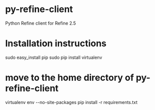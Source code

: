 py-refine-client
================

Python Refine client for Refine 2.5

# Installation instructions

sudo easy_install pip
sudo pip install virtualenv
# move to the home directory of py-refine-client
virtualenv env --no-site-packages
pip install -r requirements.txt